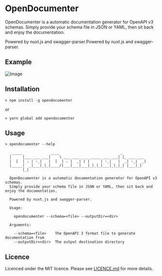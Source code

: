 # OpenDocumenter
OpenDocumenter is a automatic documentation generator for OpenAPI v3 schemas. Simply provide your schema file in JSON or YAML, then sit back and enjoy the documentation.

Powered by nuxt.js and swagger-parser.Powered by nuxt.js and swagger-parser.

## Example
![Image](https://raw.githubusercontent.com/ouropencode/OpenDocumenter/master/res/example.png)

## Installation

```
> npm install -g opendocumenter
```
or
```
> yarn global add opendocumenter
```

## Usage
```
> opendocumenter --help

   _____             ____                            _
  |     |___ ___ ___|    \ ___ ___ _ _ _____ ___ ___| |_ ___ ___
  |  |  | . | -_|   |  |  | . |  _| | |     | -_|   |  _| -_|  _|
  |_____|  _|___|_|_|____/|___|___|___|_|_|_|___|_|_|_| |___|_|
        |_|                                                                      

  OpenDocumenter is a automatic documentation generator for OpenAPI v3 schemas.
  Simply provide your schema file in JSON or YAML, then sit back and enjoy the documentation.

  Powered by nuxt.js and swagger-parser.

  Usage:

    opendocumenter --schema=<file> --outputDir=<dir>

  Arguments:

    --schema=<file>    The OpenAPI 3 format file to generate documentation from
    --outputDir=<dir>  The output destination directory
```

## Licence
Licenced under the MIT licence. Please see [LICENCE.md](LICENCE.md) for more details.
